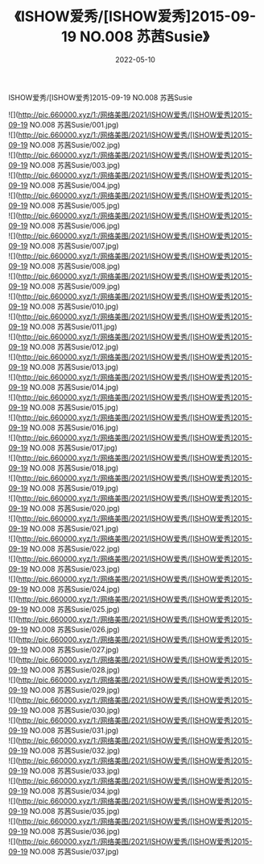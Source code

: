 ﻿---
layout: post
title:  《ISHOW爱秀/[ISHOW爱秀]2015-09-19 NO.008 苏茜Susie》
date:   2022-05-10
img: http://pic.660000.xyz/1:/网络美图/2021/ISHOW爱秀/[ISHOW爱秀]2015-09-19 NO.008 苏茜Susie/000.jpg
categories: [美女, 清纯, 唯美]
---

ISHOW爱秀/[ISHOW爱秀]2015-09-19 NO.008 苏茜Susie

 ![](http://pic.660000.xyz/1:/网络美图/2021/ISHOW爱秀/[ISHOW爱秀]2015-09-19 NO.008 苏茜Susie/001.jpg) <br>![](http://pic.660000.xyz/1:/网络美图/2021/ISHOW爱秀/[ISHOW爱秀]2015-09-19 NO.008 苏茜Susie/002.jpg) <br>![](http://pic.660000.xyz/1:/网络美图/2021/ISHOW爱秀/[ISHOW爱秀]2015-09-19 NO.008 苏茜Susie/003.jpg) <br>![](http://pic.660000.xyz/1:/网络美图/2021/ISHOW爱秀/[ISHOW爱秀]2015-09-19 NO.008 苏茜Susie/004.jpg) <br>![](http://pic.660000.xyz/1:/网络美图/2021/ISHOW爱秀/[ISHOW爱秀]2015-09-19 NO.008 苏茜Susie/005.jpg) <br>![](http://pic.660000.xyz/1:/网络美图/2021/ISHOW爱秀/[ISHOW爱秀]2015-09-19 NO.008 苏茜Susie/006.jpg) <br>![](http://pic.660000.xyz/1:/网络美图/2021/ISHOW爱秀/[ISHOW爱秀]2015-09-19 NO.008 苏茜Susie/007.jpg) <br>![](http://pic.660000.xyz/1:/网络美图/2021/ISHOW爱秀/[ISHOW爱秀]2015-09-19 NO.008 苏茜Susie/008.jpg) <br>![](http://pic.660000.xyz/1:/网络美图/2021/ISHOW爱秀/[ISHOW爱秀]2015-09-19 NO.008 苏茜Susie/009.jpg) <br>![](http://pic.660000.xyz/1:/网络美图/2021/ISHOW爱秀/[ISHOW爱秀]2015-09-19 NO.008 苏茜Susie/010.jpg) <br>![](http://pic.660000.xyz/1:/网络美图/2021/ISHOW爱秀/[ISHOW爱秀]2015-09-19 NO.008 苏茜Susie/011.jpg) <br>![](http://pic.660000.xyz/1:/网络美图/2021/ISHOW爱秀/[ISHOW爱秀]2015-09-19 NO.008 苏茜Susie/012.jpg) <br>![](http://pic.660000.xyz/1:/网络美图/2021/ISHOW爱秀/[ISHOW爱秀]2015-09-19 NO.008 苏茜Susie/013.jpg) <br>![](http://pic.660000.xyz/1:/网络美图/2021/ISHOW爱秀/[ISHOW爱秀]2015-09-19 NO.008 苏茜Susie/014.jpg) <br>![](http://pic.660000.xyz/1:/网络美图/2021/ISHOW爱秀/[ISHOW爱秀]2015-09-19 NO.008 苏茜Susie/015.jpg) <br>![](http://pic.660000.xyz/1:/网络美图/2021/ISHOW爱秀/[ISHOW爱秀]2015-09-19 NO.008 苏茜Susie/016.jpg) <br>![](http://pic.660000.xyz/1:/网络美图/2021/ISHOW爱秀/[ISHOW爱秀]2015-09-19 NO.008 苏茜Susie/017.jpg) <br>![](http://pic.660000.xyz/1:/网络美图/2021/ISHOW爱秀/[ISHOW爱秀]2015-09-19 NO.008 苏茜Susie/018.jpg) <br>![](http://pic.660000.xyz/1:/网络美图/2021/ISHOW爱秀/[ISHOW爱秀]2015-09-19 NO.008 苏茜Susie/019.jpg) <br>![](http://pic.660000.xyz/1:/网络美图/2021/ISHOW爱秀/[ISHOW爱秀]2015-09-19 NO.008 苏茜Susie/020.jpg) <br>![](http://pic.660000.xyz/1:/网络美图/2021/ISHOW爱秀/[ISHOW爱秀]2015-09-19 NO.008 苏茜Susie/021.jpg) <br>![](http://pic.660000.xyz/1:/网络美图/2021/ISHOW爱秀/[ISHOW爱秀]2015-09-19 NO.008 苏茜Susie/022.jpg) <br>![](http://pic.660000.xyz/1:/网络美图/2021/ISHOW爱秀/[ISHOW爱秀]2015-09-19 NO.008 苏茜Susie/023.jpg) <br>![](http://pic.660000.xyz/1:/网络美图/2021/ISHOW爱秀/[ISHOW爱秀]2015-09-19 NO.008 苏茜Susie/024.jpg) <br>![](http://pic.660000.xyz/1:/网络美图/2021/ISHOW爱秀/[ISHOW爱秀]2015-09-19 NO.008 苏茜Susie/025.jpg) <br>![](http://pic.660000.xyz/1:/网络美图/2021/ISHOW爱秀/[ISHOW爱秀]2015-09-19 NO.008 苏茜Susie/026.jpg) <br>![](http://pic.660000.xyz/1:/网络美图/2021/ISHOW爱秀/[ISHOW爱秀]2015-09-19 NO.008 苏茜Susie/027.jpg) <br>![](http://pic.660000.xyz/1:/网络美图/2021/ISHOW爱秀/[ISHOW爱秀]2015-09-19 NO.008 苏茜Susie/028.jpg) <br>![](http://pic.660000.xyz/1:/网络美图/2021/ISHOW爱秀/[ISHOW爱秀]2015-09-19 NO.008 苏茜Susie/029.jpg) <br>![](http://pic.660000.xyz/1:/网络美图/2021/ISHOW爱秀/[ISHOW爱秀]2015-09-19 NO.008 苏茜Susie/030.jpg) <br>![](http://pic.660000.xyz/1:/网络美图/2021/ISHOW爱秀/[ISHOW爱秀]2015-09-19 NO.008 苏茜Susie/031.jpg) <br>![](http://pic.660000.xyz/1:/网络美图/2021/ISHOW爱秀/[ISHOW爱秀]2015-09-19 NO.008 苏茜Susie/032.jpg) <br>![](http://pic.660000.xyz/1:/网络美图/2021/ISHOW爱秀/[ISHOW爱秀]2015-09-19 NO.008 苏茜Susie/033.jpg) <br>![](http://pic.660000.xyz/1:/网络美图/2021/ISHOW爱秀/[ISHOW爱秀]2015-09-19 NO.008 苏茜Susie/034.jpg) <br>![](http://pic.660000.xyz/1:/网络美图/2021/ISHOW爱秀/[ISHOW爱秀]2015-09-19 NO.008 苏茜Susie/035.jpg) <br>![](http://pic.660000.xyz/1:/网络美图/2021/ISHOW爱秀/[ISHOW爱秀]2015-09-19 NO.008 苏茜Susie/036.jpg) <br>![](http://pic.660000.xyz/1:/网络美图/2021/ISHOW爱秀/[ISHOW爱秀]2015-09-19 NO.008 苏茜Susie/037.jpg) <br>